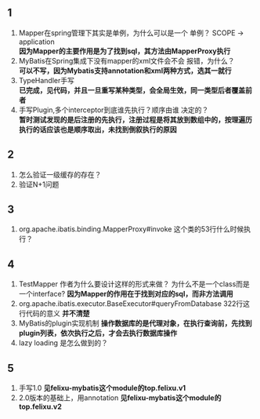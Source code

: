 ## 1
1. Mapper在spring管理下其实是单例，为什么可以是一个
单例？ SCOPE -> application     
**因为Mapper的主要作用是为了找到sql，其方法由MapperProxy执行**
2. MyBatis在Spring集成下没有mapper的xml文件会不会
报错，为什么？      
**可以不写，因为Mybatis支持annotation和xml两种方式，选其一就行**
3. TypeHandler手写      
**已完成，见代码，并且一旦重写某种类型，会全局生效，同一类型后者覆盖前者**
4. 手写Plugin,多个interceptor到底谁先执行？顺序由谁
决定的？      
**暂时测试发现的是后注册的先执行，注册过程是将其放到数组中的，按理遍历执行的话应该也是顺序取出，未找到倒叙执行的原因**

## 2
1. 怎么验证一级缓存的存在？
2. 验证N+1问题
## 3
1. org.apache.ibatis.binding.MapperProxy#invoke 这个类的53行什么时候执行？
## 4
1. TestMapper 作者为什么要设计这样的形式来做？
为什么不是一个class而是一个interface?
**因为Mapper的作用在于找到对应的sql，而非方法调用**
2. org.apache.ibatis.executor.BaseExecutor#queryFromDatabase 322行这行代码的意义
**并不清楚**
3. MyBatis的plugin实现机制
**操作数据库的是代理对象，在执行查询前，先找到plugin列表，依次执行之后，才会去执行数据库操作**
4. lazy loading 是怎么做到的？
## 5
1. 手写1.0
**见felixu-mybatis这个module的top.felixu.v1**
2. 2.0版本的基础上，用annotation
**见felixu-mybatis这个module的top.felixu.v2**
